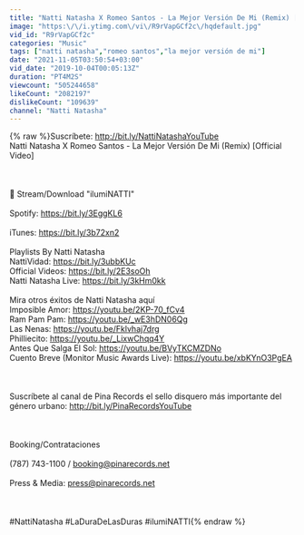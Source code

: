 ```yaml
---
title: "Natti Natasha X Romeo Santos - La Mejor Versión De Mi (Remix) [Official Video]"
image: "https:\/\/i.ytimg.com\/vi\/R9rVapGCf2c\/hqdefault.jpg"
vid_id: "R9rVapGCf2c"
categories: "Music"
tags: ["natti natasha","romeo santos","la mejor versión de mi"]
date: "2021-11-05T03:50:54+03:00"
vid_date: "2019-10-04T00:05:13Z"
duration: "PT4M2S"
viewcount: "505244658"
likeCount: "2082197"
dislikeCount: "109639"
channel: "Natti Natasha"
---
```

{% raw %}Suscríbete: <a rel="nofollow" target="blank" href="http://bit.ly/NattiNatashaYouTube">http://bit.ly/NattiNatashaYouTube</a><br />Natti Natasha X Romeo Santos - La Mejor Versión De Mi (Remix) [Official Video]<br /><br /><br /><br />🎵 Stream/Download &quot;ilumiNATTI&quot;<br /><br />Spotify: <a rel="nofollow" target="blank" href="https://bit.ly/3EggKL6">https://bit.ly/3EggKL6</a> <br /><br />iTunes: <a rel="nofollow" target="blank" href="https://bit.ly/3b72xn2">https://bit.ly/3b72xn2</a><br /><br />Playlists By Natti Natasha<br />NattiVidad: <a rel="nofollow" target="blank" href="https://bit.ly/3ubbKUc">https://bit.ly/3ubbKUc</a><br />Official Videos: <a rel="nofollow" target="blank" href="https://bit.ly/2E3soOh">https://bit.ly/2E3soOh</a><br />Natti Natasha Live: <a rel="nofollow" target="blank" href="https://bit.ly/3kHm0kk">https://bit.ly/3kHm0kk</a><br /><br />Mira otros éxitos de Natti Natasha aquí <br />Imposible Amor: <a rel="nofollow" target="blank" href="https://youtu.be/2KP-70_fCv4">https://youtu.be/2KP-70_fCv4</a><br />Ram Pam Pam: <a rel="nofollow" target="blank" href="https://youtu.be/_wE3hDN06Qg">https://youtu.be/_wE3hDN06Qg</a> <br />Las Nenas: <a rel="nofollow" target="blank" href="https://youtu.be/Fklvhaj7drg">https://youtu.be/Fklvhaj7drg</a><br />Philliecito: <a rel="nofollow" target="blank" href="https://youtu.be/_LixwChqq4Y">https://youtu.be/_LixwChqq4Y</a><br />Antes Que Salga El Sol: <a rel="nofollow" target="blank" href="https://youtu.be/BVyTKCMZDNo">https://youtu.be/BVyTKCMZDNo</a><br />Cuento Breve (Monitor Music Awards Live): <a rel="nofollow" target="blank" href="https://youtu.be/xbKYnO3PgEA">https://youtu.be/xbKYnO3PgEA</a><br /><br /><br /><br />Suscríbete al canal de Pina Records el sello disquero más importante del género urbano: <a rel="nofollow" target="blank" href="http://bit.ly/PinaRecordsYouTube">http://bit.ly/PinaRecordsYouTube</a><br /><br /><br /><br />Booking/Contrataciones<br /><br />(787) 743-1100 / booking@pinarecords.net <br /><br />Press &amp; Media: press@pinarecords.net<br /><br /><br /><br />#NattiNatasha #LaDuraDeLasDuras #ilumiNATTI{% endraw %}
